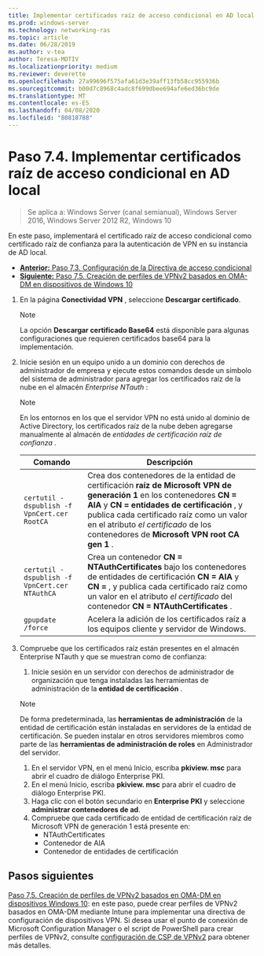 ```yaml
---
title: Implementar certificados raíz de acceso condicional en AD local
ms.prod: windows-server
ms.technology: networking-ras
ms.topic: article
ms.date: 06/28/2019
ms.author: v-tea
author: Teresa-MOTIV
ms.localizationpriority: medium
ms.reviewer: deverette
ms.openlocfilehash: 27a99696f575afa61d3e39aff13fb58cc955936b
ms.sourcegitcommit: b00d7c8968c4adc8f699dbee694afe6ed36bc9de
ms.translationtype: MT
ms.contentlocale: es-ES
ms.lasthandoff: 04/08/2020
ms.locfileid: "80818788"
---
```

# <a name="step-74-deploy-conditional-access-root-certificates-to-on-premises-ad"></a>Paso 7.4. Implementar certificados raíz de acceso condicional en AD local

>Se aplica a: Windows Server (canal semianual), Windows Server 2016, Windows Server 2012 R2, Windows 10

En este paso, implementará el certificado raíz de acceso condicional como certificado raíz de confianza para la autenticación de VPN en su instancia de AD local.

- [**Anterior:** Paso 7,3. Configuración de la Directiva de acceso condicional](vpn-config-conditional-access-policy.md)
- [**Siguiente:** Paso 7,5. Creación de perfiles de VPNv2 basados en OMA-DM en dispositivos de Windows 10](vpn-create-oma-dm-based-vpnv2-profiles.md)

1. En la página **Conectividad VPN** , seleccione **Descargar certificado**.

   >[!NOTE]
   >La opción **Descargar certificado Base64** está disponible para algunas configuraciones que requieren certificados base64 para la implementación.

2. Inicie sesión en un equipo unido a un dominio con derechos de administrador de empresa y ejecute estos comandos desde un símbolo del sistema de administrador para agregar los certificados raíz de la nube en el almacén *Enterprise NTauth* :

   >[!NOTE]
   >En los entornos en los que el servidor VPN no está unido al dominio de Active Directory, los certificados raíz de la nube deben agregarse manualmente al almacén de _entidades de certificación raíz de confianza_ .

   | Comando | Descripción |
   | --- | --- |
   | `certutil -dspublish -f VpnCert.cer RootCA` | Crea dos contenedores de la entidad de certificación **raíz de Microsoft VPN de generación 1** en los contenedores **CN = AIA** y **CN = entidades de certificación** , y publica cada certificado raíz como un valor en el atributo _el certificado_ de los contenedores de **Microsoft VPN root CA gen 1** . |
   | `certutil -dspublish -f VpnCert.cer NTAuthCA` | Crea un contenedor **CN = NTAuthCertificates** bajo los contenedores de entidades de certificación **CN = AIA** y **CN =** , y publica cada certificado raíz como un valor en el atributo _el certificado_ del contenedor **CN = NTAuthCertificates** . |
   | `gpupdate /force` | Acelera la adición de los certificados raíz a los equipos cliente y servidor de Windows. |

3. Compruebe que los certificados raíz están presentes en el almacén Enterprise NTauth y que se muestran como de confianza:
   1. Inicie sesión en un servidor con derechos de administrador de organización que tenga instaladas las herramientas de administración de la **entidad de certificación** .

   >[!NOTE]
   >De forma predeterminada, las **herramientas de administración** de la entidad de certificación están instaladas en servidores de la entidad de certificación. Se pueden instalar en otros servidores miembros como parte de las **herramientas de administración de roles** en Administrador del servidor.

   1. En el servidor VPN, en el menú Inicio, escriba **pkiview. msc** para abrir el cuadro de diálogo Enterprise PKI.
   1. En el menú Inicio, escriba **pkiview. msc** para abrir el cuadro de diálogo Enterprise PKI.
   1. Haga clic con el botón secundario en **Enterprise PKI** y seleccione **administrar contenedores de ad**.
   1. Compruebe que cada certificado de entidad de certificación raíz de Microsoft VPN de generación 1 está presente en:
      - NTAuthCertificates
      - Contenedor de AIA
      - Contenedor de entidades de certificación

## <a name="next-steps"></a>Pasos siguientes

[Paso 7,5. Creación de perfiles de VPNv2 basados en OMA-DM en dispositivos Windows 10](vpn-create-oma-dm-based-vpnv2-profiles.md): en este paso, puede crear perfiles de VPNv2 basados en OMA-DM mediante Intune para implementar una directiva de configuración de dispositivos VPN. Si desea usar el punto de conexión de Microsoft Configuration Manager o el script de PowerShell para crear perfiles de VPNv2, consulte [configuración de CSP de VPNv2](https://docs.microsoft.com/windows/client-management/mdm/vpnv2-csp) para obtener más detalles.
